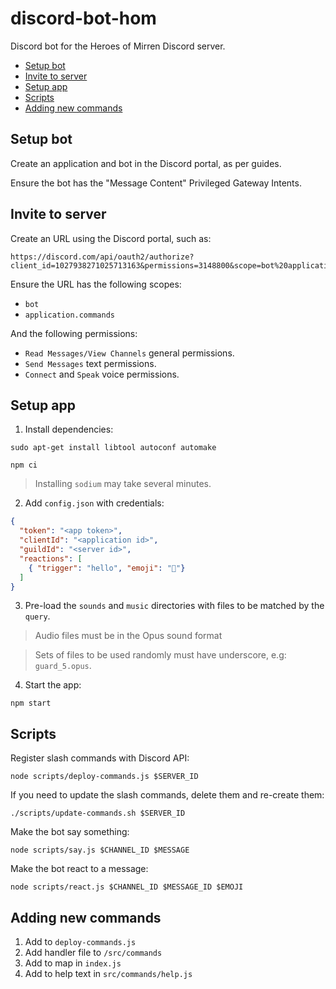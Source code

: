 # discord-bot-hom

Discord bot for the Heroes of Mirren Discord server.

* [Setup bot](#setup-bot)
* [Invite to server](#invite-to-server)
* [Setup app](#setup-app)
* [Scripts](#scripts)
* [Adding new commands](#adding-new-commands)


## Setup bot

Create an application and bot in the Discord portal, as per guides.

Ensure the bot has the "Message Content" Privileged Gateway Intents.


## Invite to server

Create an URL using the Discord portal, such as:

```
https://discord.com/api/oauth2/authorize?client_id=1027938271025713163&permissions=3148800&scope=bot%20applications.commands
```

Ensure the URL has the following scopes:

* `bot`
* `application.commands`

And the following permissions:

* `Read Messages/View Channels` general permissions.
* `Send Messages` text permissions.
* `Connect` and `Speak` voice permissions.


## Setup app

1. Install dependencies:

```
sudo apt-get install libtool autoconf automake
```

```
npm ci
```

> Installing `sodium` may take several minutes.

2. Add `config.json` with credentials:

```json
{
  "token": "<app token>",
  "clientId": "<application id>",
  "guildId": "<server id>",
  "reactions": [
    { "trigger": "hello", "emoji": "👋"}
  ]
}
```

3. Pre-load the `sounds` and `music` directories with files to be matched by the `query`.

> Audio files must be in the Opus sound format

> Sets of files to be used randomly must have underscore, e.g: `guard_5.opus`.

4. Start the app:

```
npm start
```


## Scripts

Register slash commands with Discord API:

```
node scripts/deploy-commands.js $SERVER_ID
```

If you need to update the slash commands, delete them and re-create them:

```
./scripts/update-commands.sh $SERVER_ID
```

Make the bot say something:

```
node scripts/say.js $CHANNEL_ID $MESSAGE
```

Make the bot react to a message:

```
node scripts/react.js $CHANNEL_ID $MESSAGE_ID $EMOJI
```


## Adding new commands

1. Add to `deploy-commands.js`
2. Add handler file to `/src/commands`
3. Add to map in `index.js`
4. Add to help text in `src/commands/help.js`
